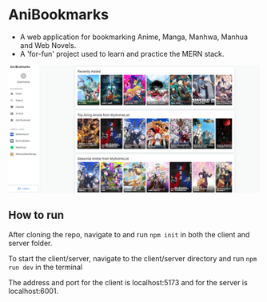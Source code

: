# AniBookmarks
- A web application for bookmarking Anime, Manga, Manhwa, Manhua and Web Novels.
- A 'for-fun' project used to learn and practice the MERN stack.

![An image of the home page of the application](/image.png)

## How to run
After cloning the repo, navigate to and run `npm init` in both the client and server folder.

To start the client/server, navigate to the client/server directory and run `npm run dev` in the terminal

The address and port for the client is localhost:5173 and for the server is localhost:6001.
